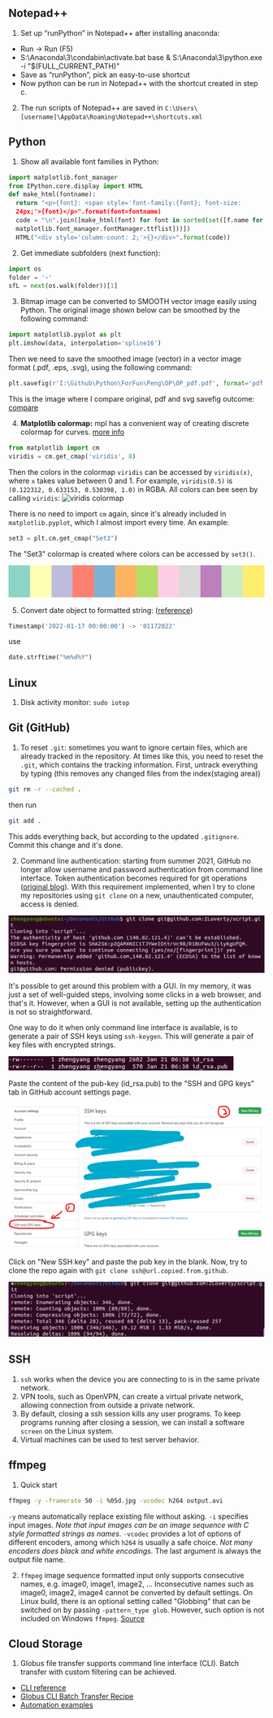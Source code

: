 ## Notepad++
1. Set up “runPython” in Notepad++ after installing anaconda:
  - Run -> Run (F5)
  - S:\Anaconda\3\condabin\activate.bat base & S:\Anaconda\3\python.exe -i "$(FULL_CURRENT_PATH)"
  - Save as “runPython”, pick an easy-to-use shortcut
  - Now python can be run in Notepad++ with the shortcut created in step c.
2. The run scripts of Notepad++ are saved in `C:\Users\[username]\AppData\Roaming\Notepad++\shortcuts.xml`

## Python
1. Show all available font families in Python:
```python
import matplotlib.font_manager
from IPython.core.display import HTML
def make_html(fontname):
  return "<p>{font}: <span style='font-family:{font}; font-size:
  24px;'>{font}</p>".format(font=fontname)
  code = "\n".join([make_html(font) for font in sorted(set([f.name for f in
  matplotlib.font_manager.fontManager.ttflist]))])
  HTML("<div style='column-count: 2;'>{}</div>".format(code))
```

2. Get immediate subfolders (next function):
```python
import os
folder = '~'
sfL = next(os.walk(folder))[1]
```

3. Bitmap image can be converted to SMOOTH vector image easily using Python. The original
image shown below can be smoothed by the following command:
```python
import matplotlib.pyplot as plt
plt.imshow(data, interpolation='spline16')
```
Then we need to save the smoothed image (vector) in a vector image format (.pdf, .eps, .svg),
using the following command:
```python
plt.savefig(r'I:\Github\Python\ForFun\Peng\OP\OP_pdf.pdf', format='pdf')
```
This is the image where I compare original, pdf and svg savefig outcome:
[compare](img/svg-pdf-compare.pdf)

4. **Matplotlib colormap:** mpl has a convenient way of creating discrete colormap for curves. [more info](https://matplotlib.org/stable/tutorials/colors/colormap-manipulation.html)
```python
from matplotlib import cm
viridis = cm.get_cmap('viridis', 8)
```
Then the colors in the colormap `viridis` can be accessed by `viridis(x)`, where `x` takes value between 0 and 1. For example, `viridis(0.5)` is `(0.122312, 0.633153, 0.530398, 1.0)` in RGBA. All colors can bee seen by calling `viridis`:
![viridis colormap](https://zloverty.github.io/code/notes/img/viridis.png)

There is no need to import `cm` again, since it's already included in `matplotlib.pyplot`, which I almost import every time. An example:
```python
set3 = plt.cm.get_cmap("Set3")
```
The "Set3" colormap is created where colors can be accessed by `set3()`.

![set3 cmap](../../images/2022/01/set3-cmap.png)

5. Convert date object to formatted string: ([reference](https://docs.python.org/3/library/datetime.html))
```python
Timestamp('2022-01-17 00:00:00') -> '01172022'
```
use
```python
date.strftime("%m%d%Y")
```

## Linux

1. Disk activity monitor: `sudo iotop`

## Git (GitHub)

1. To reset `.git`: sometimes you want to ignore certain files, which are already tracked in the repository. At times like this, you need to reset the `.git`, which contains the tracking information. First, untrack everything by typing (this removes any changed files from the index(staging area))
```bash
git rm -r --cached .
```
then run
```bash
git add .
```
This adds everything back, but according to the updated `.gitignore`. Commit this change and it's done.

2. Command line authentication: starting from summer 2021, GitHub no longer allow username and password authentication from command line interface. Token authentication becomes required for git operations ([original blog](https://github.blog/2020-12-15-token-authentication-requirements-for-git-operations/)). With this requirement implemented, when I try to clone my repositories using `git clone` on a new, unauthenticated computer, access is denied.

![denied access](../../images/2022/01/denied-access.png)

It's possible to get around this problem with a GUI. In my memory, it was just a set of well-guided steps, involving some clicks in a web browser, and that's it. However, when a GUI is not available, setting up the authentication is not so straightforward.

One way to do it when only command line interface is available, is to generate a pair of SSH keys using `ssh-keygen`. This will generate a pair of key files with encrypted strings.

![example key files](../../images/2022/01/example-key-files.png)

Paste the content of the pub-key (id_rsa.pub) to the "SSH and GPG keys" tab in GitHub account settings page.

![ssh keys page](../../images/2022/01/ssh-keys-page.png)

Click on "New SSH key" and paste the pub key in the blank. Now, try to clone the repo again with `git clone ssh@url.copied.from.github`.

![it works](../../images/2022/01/it-works.png)

## SSH

1. `ssh` works when the device you are connecting to is in the same private network.
2. VPN tools, such as OpenVPN, can create a virtual private network, allowing connection from outside a private network.
3. By default, closing a ssh session kills any user programs. To keep programs running after closing a session, we can install a software `screen` on the Linux system.
4. Virtual machines can be used to test server behavior.

## ffmpeg

1. Quick start
```bash
ffmpeg -y -framerate 50 -i %05d.jpg -vcodec h264 output.avi
```
`-y` means automatically replace existing file without asking. `-i` specifies input images. _Note that input images can be an image sequence with C style formatted strings as names._ `-vcodec` provides a lot of options of different encoders, among which `h264` is usually a safe choice. _Not many encoders does black and white encodings._ The last argument is always the output file name.

2. `ffmpeg` image sequence formatted input only supports consecutive names, e.g. image0, image1, image2, ... Inconsecutive names such as image0, image2, image4 cannot be converted by default settings. On Linux build, there is an optional setting called "Globbing" that can be switched on by passing `-pattern_type glob`. However, such option is not included on Windows `ffmpeg`. [Source](https://video.stackexchange.com/questions/7300/how-to-get-ffmpeg-to-join-non-sequential-image-files-skip-by-3s/7320#7320)

## Cloud Storage
1. Globus file transfer supports command line interface (CLI). Batch transfer with custom filtering can be achieved.
  - [CLI reference](https://docs.globus.org/cli/reference/)
  - [Globus CLI Batch Transfer Recipe](https://www.globus.org/blog/globus-cli-batch-transfer-recipe)
  - [Automation examples](https://github.com/globus/automation-examples#getting-started)
